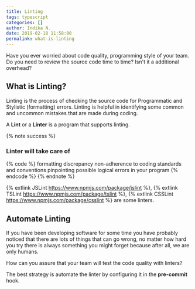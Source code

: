 ```yaml
---
title: Linting
tags: typescript
categories: []
author: Indika N.
date: 2019-02-18 11:58:00
permalink: what-is-linting
---
```


Have you ever worried about code quality, programming style of your team. Do you need to review the source code time to time? Isn't it a additional overhead?

## What is Linting?

Linting is the process of checking the source code for Programmatic and Stylistic (formatting) errors. Linting is helpful in identifying some common and uncommon mistakes that are made during coding.

A **Lint** or a **Linter** is a program that supports linting.

<!--more-->

{% note success %}
### Linter will take care of
{% code %}
  formatting discrepancy
  non-adherence to coding standards and conventions
  pinpointing possible logical errors in your program
{% endcode %}
{% endnote %}

{% extlink JSLint https://www.npmjs.com/package/jslint %}, {% extlink TSLint https://www.npmjs.com/package/tslint %}, {% extlink CSSLint https://www.npmjs.com/package/csslint %} are some linters.

## Automate Linting

If you have been developing software for some time you have probably noticed that there are lots of things that can go wrong, no matter how hard you try there is always something you might forget because after all, we are only humans.

How can you assure that your team will test the code quality with linters?

The best strategy is automate the linter by configuring it in the **pre-commit** hook.